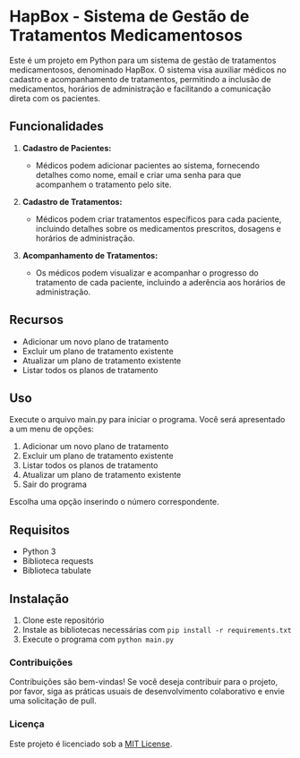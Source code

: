 # HapBox - Sistema de Gestão de Tratamentos Medicamentosos

Este é um projeto em Python para um sistema de gestão de tratamentos medicamentosos, denominado HapBox. O sistema visa auxiliar médicos no cadastro e acompanhamento de tratamentos, permitindo a inclusão de medicamentos, horários de administração e facilitando a comunicação direta com os pacientes.

## Funcionalidades

1. **Cadastro de Pacientes:**
   - Médicos podem adicionar pacientes ao sistema, fornecendo detalhes como nome, email e criar uma senha para que acompanhem o tratamento pelo site.

2. **Cadastro de Tratamentos:**
   - Médicos podem criar tratamentos específicos para cada paciente, incluindo detalhes sobre os medicamentos prescritos, dosagens e horários de administração.

3. **Acompanhamento de Tratamentos:**
   - Os médicos podem visualizar e acompanhar o progresso do tratamento de cada paciente, incluindo a aderência aos horários de administração.
  
## Recursos

- Adicionar um novo plano de tratamento
- Excluir um plano de tratamento existente
- Atualizar um plano de tratamento existente
- Listar todos os planos de tratamento

## Uso

Execute o arquivo main.py para iniciar o programa. Você será apresentado a um menu de opções:

1. Adicionar um novo plano de tratamento
2. Excluir um plano de tratamento existente
3. Listar todos os planos de tratamento
4. Atualizar um plano de tratamento existente
5. Sair do programa

Escolha uma opção inserindo o número correspondente.

## Requisitos

- Python 3
- Biblioteca requests
- Biblioteca tabulate

## Instalação

1. Clone este repositório
2. Instale as bibliotecas necessárias com `pip install -r requirements.txt`
3. Execute o programa com `python main.py`

### Contribuições
Contribuições são bem-vindas! Se você deseja contribuir para o projeto, por favor, siga as práticas usuais de desenvolvimento colaborativo e envie uma solicitação de pull.

### Licença
Este projeto é licenciado sob a [MIT License](LICENSE).
